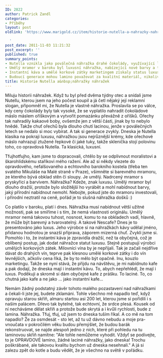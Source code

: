 ```yaml
---
ID: 2822
author: Patrick Zandl
categories:
- Příběhy
layout: post
oldlink: 'https://www.marigold.cz/item/historie-nutella-a-nahrazky-nahrazek

  '
post_date: 2011-11-03 11:21:32
post_excerpt: ''
published: true
summary_points:
- Nutella vznikla jako poválečná náhražka drahé čokolády, využívající levnější ořechy.
- Umělý mramor v baroku byl luxusní náhražka, nabízející nové barvy a tvarovatelnost.
- Instantní káva a umělé korkové zátky marketingem získaly status luxusní náhražky.
- Budoucí generace mohou lamino považovat za kvalitní materiál, nikoliv náhražku.
title: Historie Nutella a&nbsp;náhražky náhražek
---
```


Miluju historii náhražek. Když tu byl před dvěma týdny otec a snídali jsme Nutellu, kterou jsem na jeho počest koupil a já četl nějaký její reklamní slogan, připomněl mi, že Nutella je vlastně náhražka. Proslavila se po válce, kdy ceny čokolády byly tak vysoké, že se vyplatilo nahradit čokoládové máslo máslem oříškovým a vytvořit pomazánku převážně z oříšků. Ořechy tak nahradily kakaové boby, ovšemže jen z větší části, jinak by to nebylo hnědé. Takže chuť ořechů byla dlouho chutí lacinou, jenže v poválečných letech se nedalo si moc vybírat. A tak si generace zvykly. Dneska je Nutella klasika na pokraji luxusu, náhražkou jsou nejrůznější krémy, kde ořechové máslo nahrazují ztužené řepkové či jaké tuky, takže sklenička stojí polovinu toho, co opravdová Nutella. Ta klasická, luxusní. 

Tfujhotfujho, kam jsme to dopracovali, chtělo by se odplivnout moralistovi a škarohlídskému staříkovi mého ražení. Ale až si někdy vlezete do opravdového, nefalšovaného a echtovního barokního kostela (třeba ten svatého Mikuláše na Malé straně v Praze), všimněte si barevného mramoru, ze kterého bývá obklad stěn či sloupy. Je umělý. Nadrcený mramor s pryskyřicí a barvivem. Náhražka? Kdeže, znak luxusu. Umělý mramor byl dlouho dražší, protože bylo složitější ho vyrábět a mohl nabídnout barvy, jaký přírodní nabídnout nemohl. Nebojte, pokud jste do mramoru investovali, i přírodní neztratil na ceně, pořád je to slušná náhražka došků :)

Co platilo v baroku, platí i dnes. Náhražka musí nabídnout větší užitné možnosti, pak se smíříme i s tím, že nemá vlastnosti originálu. Umělý mramor nemá takovou tuhost, nosnost, komu to na obkladech vadí, hlavně, že může být barevný a tvarovatelný. A takové Nescafe? Dnes je to presentováno jako luxus. Jeho výrobce si na náhražkách kávy udělal jméno, přidanou hodnotou je snazší příprava, záporem mizerná chuť. Zvykli jsme si. Pomohlo i to, že instantní káva je zpravidla dražší, než ta obyčejná, což je oblíbený postup, jak dodat náhražce statut luxusu. Stejně postupují výrobci umělých korkových zátek. Milovníci vína by je nepřijali. Tak je začali nejdříve dávat do drahých vín, teprve pak klesnou umělé korkové zátky i do vín levnějších, ačkoliv cena říká, že by to mělo být opačně. Inu, kouzlo marketingu. Takže se nyní stává, že přijdu na návštěvu, je mi nabídnuto kafe a pak dodají, že dneska mají i instantní kávu. To, abych nepřehlédl, že mají i luxus. Poděkuji a skromě si dám obyčejné kafe z prášku. To laciné. To, co chutná jako kafe a ne jako ... jako instantní kafe... 

Nemám žádný podstatný závěr tohoto malého pozastavení nad náhražkami a čekali-li jste jej, budete zklamáni. Tohle všechno mě napadlo teď, když opravuju starou skříň, almaru startou asi 200 let, kterou jsme si pořídili i s naším palácem. Dřevo tak bytelné, tak echtovní, že srdce plesá. Kousek od ní necháváme dělat skříň a protože bude skrytá a i kvůli rychlosti, bude z lamina. Náhražka. Tfuj, tfuj, už jsem to dneska tuším říkal. 
A co mě na tom napadlo? Že za osmdesát - sto let, až tu už dávno nebudu a moje pra-vnoučata v pokročilém věku budou přemýšlet, že budou barák rekonstruovat, se najde alespoň jedno z nich, které při pohledu na tu laminovou skříň namítne: "Ale tohle nemůžeme vyhodit. Vždyť se podívejte, to je OPRAVDOVÉ lamino, žádné laciné náhražky, jako dneska! Trochu poškrábané, ale takovou kvalitu bychom už dneska nesehnali." 
A já si zalezu zpět do kotle a budu vědět, že je všechno na světě v pořádku.